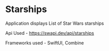 # Starships 
Application displays List of Star Wars starships

Api Used - https://swapi.dev/api/starships

Frameworks used - SwiftUI, Combine
